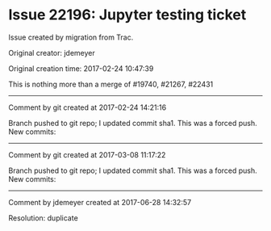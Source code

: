 # Issue 22196: Jupyter testing ticket

Issue created by migration from Trac.

Original creator: jdemeyer

Original creation time: 2017-02-24 10:47:39

This is nothing more than a merge of #19740, #21267, #22431


---

Comment by git created at 2017-02-24 14:21:16

Branch pushed to git repo; I updated commit sha1. This was a forced push. New commits:


---

Comment by git created at 2017-03-08 11:17:22

Branch pushed to git repo; I updated commit sha1. This was a forced push. New commits:


---

Comment by jdemeyer created at 2017-06-28 14:32:57

Resolution: duplicate
